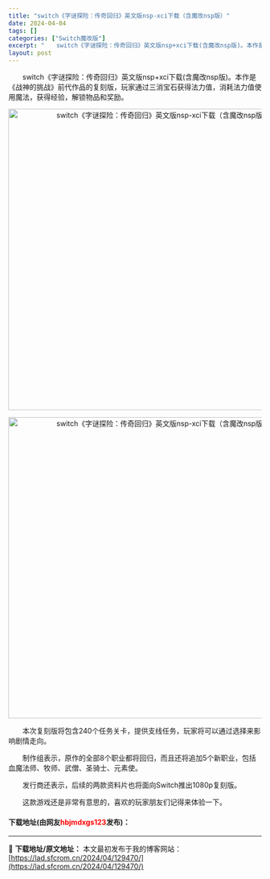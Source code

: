 ```yaml
---
title: "switch《字谜探险：传奇回归》英文版nsp-xci下载（含魔改nsp版）"
date: 2024-04-04
tags: []
categories: ["Switch魔改版"]
excerpt: "　　switch《字谜探险：传奇回归》英文版nsp+xci下载(含魔改nsp版)。本作是《战神的挑战》前代作品的复刻版，玩家通过三消宝石获得法力值，消耗法力值使用魔法，获得经验，解锁物品和奖励。 　　本次复刻版将包含240个任务关卡，提供支线任务，玩家将可以通过选择来影响剧情走向。 　　制作组表示，&hellip;"
layout: post
---
```


 <p>　　switch《字谜探险：传奇回归》英文版nsp+xci下载(含魔改nsp版)。本作是《战神的挑战》前代作品的复刻版，玩家通过三消宝石获得法力值，消耗法力值使用魔法，获得经验，解锁物品和奖励。</p> <p align="center"><img align="" border="0" src="https://lad.sfcrom.cn/wp-content/uploads/2024/04/20240404_660eca9cd779d.webp" width="600" alt="switch《字谜探险：传奇回归》英文版nsp-xci下载（含魔改nsp版）" /></p> <p align="center"><img align="" border="0" src="https://lad.sfcrom.cn/wp-content/uploads/2024/04/20240404_660eca9d4cbff.webp" width="600" alt="switch《字谜探险：传奇回归》英文版nsp-xci下载（含魔改nsp版）" /></p> <p>　　本次复刻版将包含240个任务关卡，提供支线任务，玩家将可以通过选择来影响剧情走向。</p> <p>　　制作组表示，原作的全部8个职业都将回归，而且还将追加5个新职业，包括血魔法师、牧师、武僧、圣骑士、元素使。</p> <p>　　发行商还表示，后续的两款资料片也将面向Switch推出1080p复刻版。</p> <p>　　这款游戏还是非常有意思的，喜欢的玩家朋友们记得来体验一下。</p> <p><h4>下载地址(由网友<font color="red">hbjmdxgs123</font>发布)：</h4></p> 

---
📖 **下载地址/原文地址：** 本文最初发布于我的博客网站：[https://lad.sfcrom.cn/2024/04/129470/](https://lad.sfcrom.cn/2024/04/129470/)
